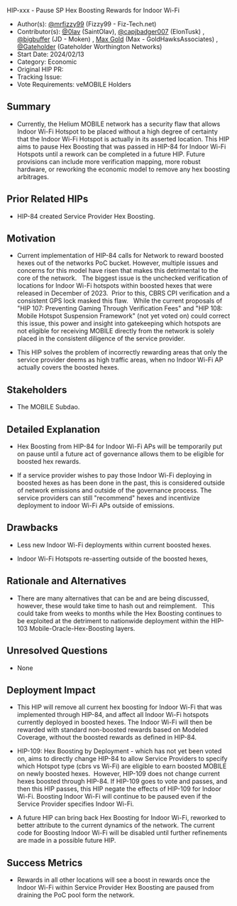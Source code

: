 HIP-xxx - Pause SP Hex Boosting Rewards for Indoor Wi-Fi

- Author(s): [@mrfizzy99](https://github.com/mrfizzy99) (Fizzy99 - Fiz-Tech.net)
- Contributor(s): [@0lav](https://github.com/0lav) (SaintOlav), [@capjbadger007](https://github.com/capjbadger007) (ElonTusk) , [@bigbuffer](https://github.com/bigbuffer) (JD - Moken) , [Max Gold](https://github.com/GoldHawksAssociates) (Max - GoldHawksAssociates) , [@Gateholder](https://github.com/Gateholder) (Gateholder Worthington Networks)
- Start Date: 2024/02/13
- Category: Economic
- Original HIP PR: <!-- leave this empty; maintainer will fill in ID of this pull request -->
- Tracking Issue: <!-- leave this empty; maintainer will create a discussion issue -->
- Vote Requirements: veMOBILE Holders

## Summary

- Currently, the Helium MOBILE network has a security flaw that allows Indoor Wi-Fi Hotspot to be placed without a high degree of certainty that the Indoor Wi-Fi Hotspot is actually in its asserted location.  This HIP aims to pause Hex Boosting that was passed in HIP-84 for Indoor Wi-Fi Hotspots until a rework can be completed in a future HIP.  Future provisions can include more verification mapping, more robust hardware, or reworking the economic model to remove any hex boosting arbitrages.


## Prior Related HIPs

- HIP-84 created Service Provider Hex Boosting.


## Motivation

- Current implementation of HIP-84 calls for Network to reward boosted hexes out of the networks PoC bucket. However, multiple issues and concerns for this model have risen that makes this detrimental to the core of the network.
  The biggest issue is the unchecked verification of locations for Indoor Wi-Fi hotspots within boosted hexes that were released in December of 2023.  Prior to this, CBRS CPI verification and a consistent GPS lock masked this flaw.
  While the current proposals of "HIP 107: Preventing Gaming Through Verification Fees" and "HIP 108: Mobile Hotspot Suspension Framework" (not yet voted on) could correct this issue, this power and insight into gatekeeping which hotspots are not eligible for receiving MOBILE directly from the network is solely placed in the consistent diligence of the service provider.

- This HIP solves the problem of incorrectly rewarding areas that only the service provider deems as high traffic areas, when no Indoor Wi-Fi AP actually covers the boosted hexes.


## Stakeholders

- The MOBILE Subdao.  


## Detailed Explanation

- Hex Boosting from HIP-84 for Indoor Wi-Fi APs will be temporarily put on pause until a future act of governance allows them to be eligible for boosted hex rewards.

- If a service provider wishes to pay those Indoor Wi-Fi deploying in boosted hexes as has been done in the past, this is considered outside of network emissions and outside of the governance process.  The service providers can still "recommend" hexes and incentivize deployment to indoor Wi-Fi APs outside of emissions.


## Drawbacks

- Less new Indoor Wi-Fi deployments within current boosted hexes.
  
- Indoor Wi-Fi Hotspots re-asserting outside of the boosted hexes, 


## Rationale and Alternatives

- There are many alternatives that can be and are being discussed, however, these would take time to hash out and reimplement.   This could take from weeks to months while the Hex Boosting continues to be exploited at the detriment to nationwide deployment within the HIP-103 Mobile-Oracle-Hex-Boosting layers.  


## Unresolved Questions

- None


## Deployment Impact

- This HIP will remove all current hex boosting for Indoor Wi-Fi that was implemented through HIP-84, and affect all Indoor Wi-Fi hotspots currently deployed in boosted hexes. The Indoor Wi-Fi will then be rewarded with standard non-boosted rewards based on Modeled Coverage, without the boosted rewards as defined in HIP-84.
  
- HIP-109: Hex Boosting by Deployment - which has not yet been voted on, aims to directly change HIP-84 to allow Service Providers to specify which Hotspot type (cbrs vs Wi-Fi) are eligible to earn boosted MOBILE on newly boosted hexes.  However, HIP-109 does not change current hexes boosted through HIP-84. If HIP-109 goes to vote and passes, and then this HIP passes, this HIP negate the effects of HIP-109 for Indoor Wi-Fi.  Boosting Indoor Wi-Fi will continue to be paused even if the Service Provider specifies Indoor Wi-Fi. 

- A future HIP can bring back Hex Boosting for Indoor Wi-Fi, reworked to better attribute to the current dynamics of the network. The current code for Boosting Indoor Wi-Fi will be disabled until further refinements are made in a possible future HIP.


## Success Metrics

- Rewards in all other locations will see a boost in rewards once the Indoor Wi-Fi within Service Provider Hex Boosting are paused from draining the PoC pool form the network.
